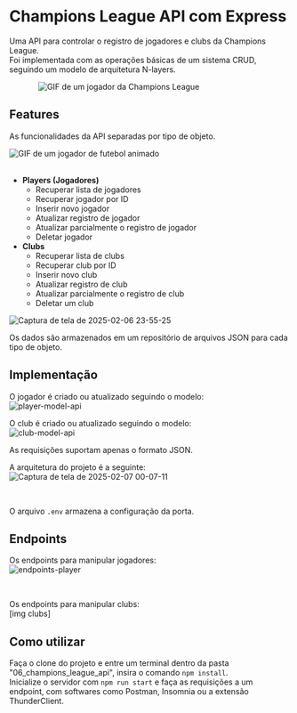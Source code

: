 # Champions League API com Express

Uma API para controlar o registro de jogadores e clubs da Champions League. <br>
Foi implementada com as operações básicas de um sistema CRUD, seguindo um modelo de arquitetura N-layers.

<div style="max-width: 400px; max-height: 300px; margin: 10px auto;">
  <img alt="GIF de um jogador da Champions League" src="https://media0.giphy.com/media/v1.Y2lkPTc5MGI3NjExOGsydzBvbjh0bTQ0bm9yenRhaHhpYXFkM3E5bGtvM3Z3Z2V2MjdzbyZlcD12MV9pbnRlcm5hbF9naWZfYnlfaWQmY3Q9Zw/9oRLF9WCYHhkY/giphy.gif" />
</div>

## Features

As funcionalidades da API separadas por tipo de objeto.

<div style="max-width: 300px; max-height: 300px;">
  <img alt="GIF de um jogador de futebol animado" src="https://media.giphy.com/media/l2SqbkmCEv70lavCg/giphy.gif?cid=790b7611c6z6qk9kai1j3ch8grpzy655oyq0dql6fhns4ipe&ep=v1_gifs_search&rid=giphy.gif&ct=g"  />
</div>
<br>

- **Players (Jogadores)**
  - Recuperar lista de jogadores
  - Recuperar jogador por ID
  - Inserir novo jogador
  - Atualizar registro de jogador
  - Atualizar parcialmente o registro de jogador
  - Deletar jogador
- **Clubs**
  - Recuperar lista de clubs
  - Recuperar club por ID
  - Inserir novo club
  - Atualizar registro de club
  - Atualizar parcialmente o registro de club
  - Deletar um club

![Captura de tela de 2025-02-06 23-55-25](https://github.com/user-attachments/assets/331cf956-da69-4454-86c5-5f218383017d)

Os dados são armazenados em um repositório de arquivos JSON para cada tipo de objeto.

## Implementação

O jogador é criado ou atualizado seguindo o modelo: <br>
![player-model-api](https://github.com/user-attachments/assets/750ae3b7-ce9c-4e5c-9fc8-68964fdd0148)
<br>

O club é criado ou atualizado seguindo o modelo: <br>
![club-model-api](https://github.com/user-attachments/assets/d63e1da1-cc90-4ae3-b8ff-9927ce68d12d)
<br>

As requisições suportam apenas o formato JSON. <br>

A arquitetura do projeto é a seguinte: <br>
![Captura de tela de 2025-02-07 00-07-11](https://github.com/user-attachments/assets/b000d7f0-cd69-47b5-96a2-a893be8fdc29)

<br>

O arquivo `.env` armazena a configuração da porta.

## Endpoints

Os endpoints para manipular jogadores: <br>
![endpoints-player](https://github.com/user-attachments/assets/63c9eb1f-ea8a-4f21-b149-4aa764f25ccd)

<br>

Os endpoints para manipular clubs: <br>
[img clubs]
<br>

## Como utilizar

Faça o clone do projeto e entre um terminal dentro da pasta "06_champions_league_api", insira o comando `npm install`. <br>
Inicialize o servidor com `npm run start` e faça as requisições a um endpoint, com softwares como Postman, Insomnia ou a extensão ThunderClient.
